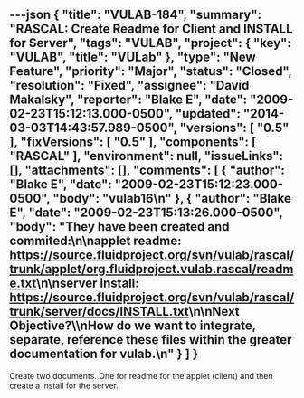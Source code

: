 ---json
{
  "title": "VULAB-184",
  "summary": "RASCAL: Create Readme for Client and INSTALL for Server",
  "tags": "VULAB",
  "project": {
    "key": "VULAB",
    "title": "VULab"
  },
  "type": "New Feature",
  "priority": "Major",
  "status": "Closed",
  "resolution": "Fixed",
  "assignee": "David Makalsky",
  "reporter": "Blake E",
  "date": "2009-02-23T15:12:13.000-0500",
  "updated": "2014-03-03T14:43:57.989-0500",
  "versions": [
    "0.5"
  ],
  "fixVersions": [
    "0.5"
  ],
  "components": [
    "RASCAL"
  ],
  "environment": null,
  "issueLinks": [],
  "attachments": [],
  "comments": [
    {
      "author": "Blake E",
      "date": "2009-02-23T15:12:23.000-0500",
      "body": "vulab16\n"
    },
    {
      "author": "Blake E",
      "date": "2009-02-23T15:13:26.000-0500",
      "body": "They have been created and commited:\n\napplet readme: <https://source.fluidproject.org/svn/vulab/rascal/trunk/applet/org.fluidproject.vulab.rascal/readme.txt>\n\nserver install: <https://source.fluidproject.org/svn/vulab/rascal/trunk/server/docs/INSTALL.txt>\n\nNext Objective?\\\nHow do we want to integrate, separate, reference these files within the greater documentation for vulab.\n"
    }
  ]
}
---
Create two documents. One for readme for the applet (client) and then create a install for the server.

        
